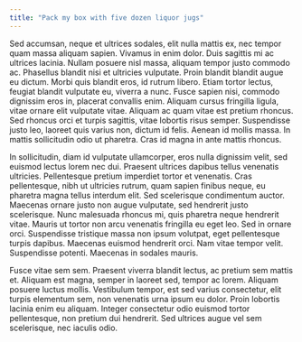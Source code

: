 ```yaml
---
title: "Pack my box with five dozen liquor jugs"
---
```

Sed accumsan, neque et ultrices sodales, elit nulla mattis ex, nec tempor quam massa aliquam sapien. Vivamus in enim dolor. Duis sagittis mi ac ultrices lacinia. Nullam posuere nisl massa, aliquam tempor justo commodo ac. Phasellus blandit nisi et ultricies vulputate. Proin blandit blandit augue eu dictum. Morbi quis blandit eros, id rutrum libero. Etiam tortor lectus, feugiat blandit vulputate eu, viverra a nunc. Fusce sapien nisi, commodo dignissim eros in, placerat convallis enim. Aliquam cursus fringilla ligula, vitae ornare elit vulputate vitae. Aliquam ac quam vitae est pretium rhoncus. Sed rhoncus orci et turpis sagittis, vitae lobortis risus semper. Suspendisse justo leo, laoreet quis varius non, dictum id felis. Aenean id mollis massa. In mattis sollicitudin odio ut pharetra. Cras id magna in ante mattis rhoncus.

In sollicitudin, diam id vulputate ullamcorper, eros nulla dignissim velit, sed euismod lectus lorem nec dui. Praesent ultrices dapibus tellus venenatis ultricies. Pellentesque pretium imperdiet tortor et venenatis. Cras pellentesque, nibh ut ultricies rutrum, quam sapien finibus neque, eu pharetra magna tellus interdum elit. Sed scelerisque condimentum auctor. Maecenas ornare justo non augue vulputate, sed hendrerit justo scelerisque. Nunc malesuada rhoncus mi, quis pharetra neque hendrerit vitae. Mauris ut tortor non arcu venenatis fringilla eu eget leo. Sed in ornare orci. Suspendisse tristique massa non ipsum volutpat, eget pellentesque turpis dapibus. Maecenas euismod hendrerit orci. Nam vitae tempor velit. Suspendisse potenti. Maecenas in sodales mauris.

Fusce vitae sem sem. Praesent viverra blandit lectus, ac pretium sem mattis et. Aliquam est magna, semper in laoreet sed, tempor ac lorem. Aliquam posuere luctus mollis. Vestibulum tempor, est sed varius consectetur, elit turpis elementum sem, non venenatis urna ipsum eu dolor. Proin lobortis lacinia enim eu aliquam. Integer consectetur odio euismod tortor pellentesque, non pretium dui hendrerit. Sed ultrices augue vel sem scelerisque, nec iaculis odio.